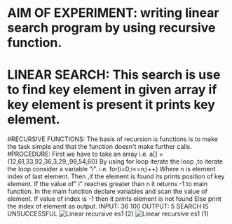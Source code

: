 
# AIM OF EXPERIMENT: writing linear search program by using recursive function.
# LINEAR SEARCH:  This search is use to find key element in given array  if key element is present it prints key element.
#RECURSIVE FUNCTIONS: The basis of recursion is functions is to make the task simple and that the function doesn't make further calls.
#PROCEDURE: First we have to take an array i.e. a[] = {12,61,33,92,36,3,29,,98,54,60}
By using for loop iterate the loop ,to iterate the loop consider a variable “i”. i.e. for(i=0;i<=n;i++)
Where n is element index of last element.
Then ,if the element is found its prints position of key element.
If the value  of” i”  reaches greater than n it returns -1 to main function.
In the main function declare variables and scan the value of element.
If value of index is -1 then it prints element is not found
Else  print the index of element as output.
INPUT:
            36
              100
OUTPUT:
                 5
                 SEARCH IS UNSUCCESSFUL
![Linear recursive es1 (2)](https://user-images.githubusercontent.com/69639140/90326145-7b076680-dfa2-11ea-8965-e65d2892132a.png)
![Linear recursive es1 (1)](https://user-images.githubusercontent.com/69639140/90326148-7d69c080-dfa2-11ea-928c-58ad64126577.png)

